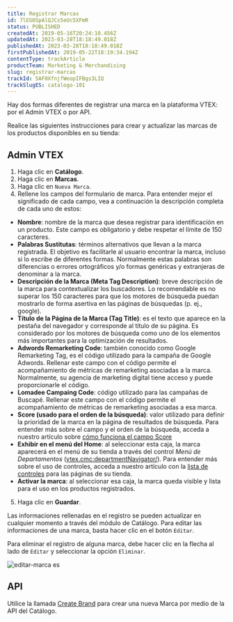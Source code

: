 ```yaml
---
title: Registrar Marcas
id: 7lEGOSpAlQJCs5eUc5XFmR
status: PUBLISHED
createdAt: 2019-05-16T20:24:10.456Z
updatedAt: 2023-03-28T18:18:49.018Z
publishedAt: 2023-03-28T18:18:49.018Z
firstPublishedAt: 2019-05-22T18:19:34.194Z
contentType: trackArticle
productTeam: Marketing & Merchandising
slug: registrar-marcas
trackId: 5AF0XfnjfWeopIFBgs3LIQ
trackSlugES: catalogo-101
---
```


Hay dos formas diferentes de registrar una marca en la plataforma VTEX: por el Admin VTEX o por API.

Realice las siguientes instrucciones para crear y actualizar las marcas de los productos disponibles en su tienda:

## Admin VTEX

1. Haga clic en __Catálogo__.
2. Haga clic en __Marcas__.
3. Haga clic en `Nueva Marca`.
4. Rellene los campos del formulario de marca. Para entender mejor el significado de cada campo,  vea a continuación la descripción completa de cada uno de estos:
  - __Nombre__: nombre de la marca que desea registrar para identificación en un producto. Este campo es obligatorio y debe respetar el límite de 150 caracteres.
  - __Palabras Sustitutas__: términos alternativos que llevan a la marca registrada. El objetivo es facilitarle al usuario encontrar la marca, incluso si lo escribe de diferentes formas. Normalmente estas palabras son diferencias o errores ortográficos y/o formas genéricas y extranjeras de denominar a la marca. 
  - __Descripción de la Marca (Meta Tag Description)__: breve descripción de la marca para contextualizar los buscadores. Lo recomendable es no superar los 150 caracteres para que los motores de búsqueda puedan mostrarlo de forma asertiva en las páginas de búsquedas (p. ej., google).
  - __Título de la Página de la Marca (Tag Title)__: es el texto que aparece en la pestaña del navegador y corresponde al título de su página. Es considerado por los motores de búsqueda como uno de los elementos más importantes para la optimización de resultados.
  - __Adwords Remarketing Code__: también conocido como Google Remarketing Tag, es el código utilizado para la campaña de Google Adwords. Rellenar este campo con el código permite el acompañamiento de métricas de remarketing asociadas a la marca. Normalmente, su agencia de marketing digital tiene acceso y puede proporcionarle el código.
  - __Lomadee Campaing Code__: código utilizado para las campañas de Buscapé. Rellenar este campo con el código permite el acompañamiento de métricas de remarketing asociadas a esa marca.
  - __Score (usado para el orden de la búsqueda)__: valor utilizado para definir la prioridad de la marca en la página de resultados de búsqueda. Para entender más sobre el campo y el orden de la búsqueda, acceda a nuestro artículo sobre [cómo funciona el campo Score](https://help.vtex.com/es/tutorial/como-funciona-el-campo-score--1BUZC0mBYEEIUgeQYAKcae)
  - __Exhibir en el menú del Home__: al seleccionar esta caja, la marca aparecerá en el menú de su tienda a través del control *Menú de Departamentos* (<vtex.cmc:departmentNavigator/>). Para entender más sobre el uso de controles, acceda a nuestro artículo con la [lista de controles](https://help.vtex.com/es/tutorial/list-of-controls-for-templates--tutorials_563) para las páginas de su tienda.
  - __Activar la marca__: al seleccionar esa caja, la marca queda visible y lista para el uso en los productos registrados.
5. Haga clic en __Guardar__.

Las informaciones rellenadas en el registro se pueden actualizar en cualquier momento a través del módulo de Catálogo. Para editar las informaciones de una marca, basta hacer clic en el botón `Editar`.

Para eliminar el registro de alguna marca, debe hacer clic en la flecha al lado de `Editar` y seleccionar la opción `Eliminar`.

![editar-marca es](//images.ctfassets.net/alneenqid6w5/1klwWT7dVmC63Az7KqX4hI/5fb442a9f0f4c3b566b61899ad17eb3c/editar-marca_ES.png)

## API

Utilice la llamada [Create Brand](https://developers.vtex.com/vtex-developer-docs/reference/catalog-api-brand#catalog-api-post-brand) para crear una nueva Marca por medio de la API del Catálogo.
